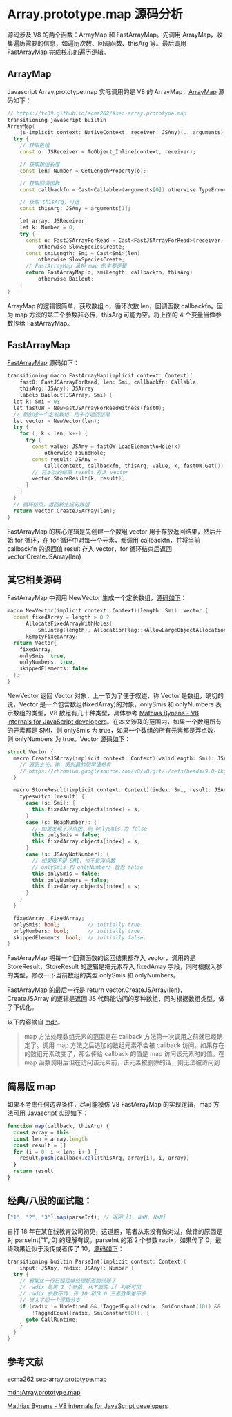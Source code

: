 # Array.prototype.map 源码分析

源码涉及 V8 的两个函数：ArrayMap 和 FastArrayMap。先调用 ArrayMap，收集遍历需要的信息，如遍历次数、回调函数、thisArg 等。最后调用 FastArrayMap 完成核心的遍历逻辑。

## ArrayMap

Javascript Array.prototype.map 实际调用的是 V8 的 ArrayMap，[ArrayMap](https://chromium.googlesource.com/v8/v8.git/+/refs/heads/9.0-lkgr/src/builtins/array-map.tq#229) 源码如下：

```c++
// https://tc39.github.io/ecma262/#sec-array.prototype.map
transitioning javascript builtin
ArrayMap(
    js-implicit context: NativeContext, receiver: JSAny)(...arguments): JSAny {
  try {
    // 获取数组
    const o: JSReceiver = ToObject_Inline(context, receiver);

    // 获取数组长度
    const len: Number = GetLengthProperty(o);

    // 获取回调函数
    const callbackfn = Cast<Callable>(arguments[0]) otherwise TypeError;

    // 获取 thisArg，可选
    const thisArg: JSAny = arguments[1];

    let array: JSReceiver;
    let k: Number = 0;
    try {
      const o: FastJSArrayForRead = Cast<FastJSArrayForRead>(receiver)
          otherwise SlowSpeciesCreate;
      const smiLength: Smi = Cast<Smi>(len)
          otherwise SlowSpeciesCreate;
      // FastArrayMap 承担 map 的主要逻辑
      return FastArrayMap(o, smiLength, callbackfn, thisArg)
          otherwise Bailout;
    }
}
```

ArrayMap 的逻辑很简单，获取数组 o，循环次数 len，回调函数 callbackfn。因为 map 方法的第二个参数非必传，thisArg 可能为空。将上面的 4 个变量当做参数传给 FastArrayMap。

## FastArrayMap

[FastArrayMap](https://chromium.googlesource.com/v8/v8.git/+/refs/heads/9.0-lkgr/src/builtins/array-map.tq#192) 源码如下：

```c++
transitioning macro FastArrayMap(implicit context: Context)(
    fastO: FastJSArrayForRead, len: Smi, callbackfn: Callable,
    thisArg: JSAny): JSArray
    labels Bailout(JSArray, Smi) {
  let k: Smi = 0;
  let fastOW = NewFastJSArrayForReadWitness(fastO);
  // 新创建一个定长数组，用于存返回结果
  let vector = NewVector(len);
  try {
    for (; k < len; k++) {
      try {
        const value: JSAny = fastOW.LoadElementNoHole(k)
            otherwise FoundHole;
        const result: JSAny =
            Call(context, callbackfn, thisArg, value, k, fastOW.Get());
        // 将本次的结果 result 存入 vector    
        vector.StoreResult(k, result);
      }
    }
  }
  // 循环结束，返回新生成的数组
  return vector.CreateJSArray(len);
}
```

FastArrayMap 的核心逻辑是先创建一个数组 vector 用于存放返回结果，然后开始 for 循环，在 for 循环中对每一个元素，都调用 callbackfn，并将当前 callbackfn 的返回值 result 存入 vector，for 循环结束后返回 vector.CreateJSArray(len)

## 其它相关源码

FastArrayMap 中调用 NewVector 生成一个定长数组，[源码如下](https://chromium.googlesource.com/v8/v8.git/+/refs/heads/9.0-lkgr/src/builtins/array-map.tq#179)：

```c++
macro NewVector(implicit context: Context)(length: Smi): Vector {
  const fixedArray = length > 0 ?
      AllocateFixedArrayWithHoles(
          SmiUntag(length), AllocationFlag::kAllowLargeObjectAllocation) :
      kEmptyFixedArray;
  return Vector{
    fixedArray,
    onlySmis: true,
    onlyNumbers: true,
    skippedElements: false
  };
}
```

NewVector 返回 Vector 对象，上一节为了便于叙述，称 Vector 是数组，确切的说，Vector 是一个包含数组(fixedArray)的对象，onlySmis 和 onlyNumbers 表示数组的类型，V8 数组有几十种类型，具体参考 [Mathias Bynens - V8 internals for JavaScript developers](https://www.youtube.com/watch?v=m9cTaYI95Zc&t=33s)。在本文涉及的范围内，如果一个数组所有的元素都是 SMI，则 onlySmis 为 true，如果一个数组的所有元素都是浮点数，则 onlyNumbers 为 true。Vector [源码如下](https://chromium.googlesource.com/v8/v8.git/+/refs/heads/9.0-lkgr/src/builtins/array-map.tq#99)：

```c++
struct Vector {
  macro CreateJSArray(implicit context: Context)(validLength: Smi): JSArray {
    // 源码太长，略，感兴趣的同学请参考
    // https://chromium.googlesource.com/v8/v8.git/+/refs/heads/9.0-lkgr/src/builtins/array-map.tq#104
  }

  macro StoreResult(implicit context: Context)(index: Smi, result: JSAny) {
    typeswitch (result) {
      case (s: Smi): {
        this.fixedArray.objects[index] = s;
      }
      case (s: HeapNumber): {
        // 如果发现了浮点数，则 onlySmis 为 false
        this.onlySmis = false;
        this.fixedArray.objects[index] = s;
      }
      case (s: JSAnyNotNumber): {
        // 如果既不是 SMI，也不是浮点数
        // onlySmis 和 onlyNumbers 皆为 false
        this.onlySmis = false;
        this.onlyNumbers = false;
        this.fixedArray.objects[index] = s;
      }
    }
  }

  fixedArray: FixedArray;
  onlySmis: bool;         // initially true.
  onlyNumbers: bool;      // initially true.
  skippedElements: bool;  // initially false.
}
```

FastArrayMap 把每一个回调函数的返回结果都存入 vector，调用的是 StoreResult，StoreResult 的逻辑是把元素存入 fixedArray 字段，同时根据入参的类型，修改一下当前数组的类型 onlySmis 和 onlyNumbers。

FastArrayMap 的最后一行是 return vector.CreateJSArray(len)，CreateJSArray 的逻辑是返回 JS 代码能访问的那种数组，同时根据数组类型，做了下优化。


以下内容摘自 [mdn](https://developer.mozilla.org/zh-CN/docs/Web/JavaScript/Reference/Global_Objects/Array/map)。

> map 方法处理数组元素的范围是在 callback 方法第一次调用之前就已经确定了。调用 map 方法之后追加的数组元素不会被 callback 访问。如果存在的数组元素改变了，那么传给 callback 的值是 map 访问该元素时的值。在 map 函数调用后但在访问该元素前，该元素被删除的话，则无法被访问到


## 简易版 map

如果不考虑任何边界条件，尽可能模仿 V8 FastArrayMap 的实现逻辑，map 方法可用 Javascript 实现如下：

```Javascript
function map(callback, thisArg) {
  const array = this
  const len = array.length
  const result = []
  for (i = 0; i < len; i++) {
    result.push(callback.call(thisArg, array[i], i, array))
  }
  return result
}
```

## 经典/八股的面试题：

```Javascript
["1", "2", "3"].map(parseInt); // 返回 [1, NaN, NaN]
```

自打 18 年在某在线教育公司初见，这道题，笔者从来没有做对过，做错的原因是对 parseInt("1", 0) 的理解有误。parseInt 的第 2 个参数 radix，如果传了 0，最终效果近似于没传或者传了 10，[源码如下](https://chromium.googlesource.com/v8/v8.git/+/refs/heads/9.0-lkgr/src/builtins/number.tq#253)：

```c++
transitioning builtin ParseInt(implicit context: Context)(
    input: JSAny, radix: JSAny): Number {
  try {
    // 看到这一行已经足够处理那道面试题了
    // radix 是第 2 个参数，从下面的 if 判断可见
    // radix 参数不传、传 10 和传 0 三者效果差不多
    // 进入了同一个逻辑分支
    if (radix != Undefined && !TaggedEqual(radix, SmiConstant(10)) &&
        !TaggedEqual(radix, SmiConstant(0))) {
      goto CallRuntime;
    }
  }
}
```

## 参考文献

[ecma262:sec-array.prototype.map](https://tc39.es/ecma262/#sec-array.prototype.map)

[mdn:Array.prototype.map](https://developer.mozilla.org/zh-CN/docs/Web/JavaScript/Reference/Global_Objects/Array/map)

[Mathias Bynens - V8 internals for JavaScript developers](https://www.youtube.com/watch?v=m9cTaYI95Zc&t=33s)


















